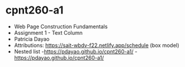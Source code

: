 # cpnt260-a1
- Web Page Construction Fundamentals
- Assignment 1 - Text Column 
- Patricia Dayao
- Attributions: https://sait-wbdv-f22.netlify.app/schedule (box model)
- Nested list
-https://pdayao.github.io/cpnt260-a1/
-https://pdayao.github.io/cpnt260-a1/
